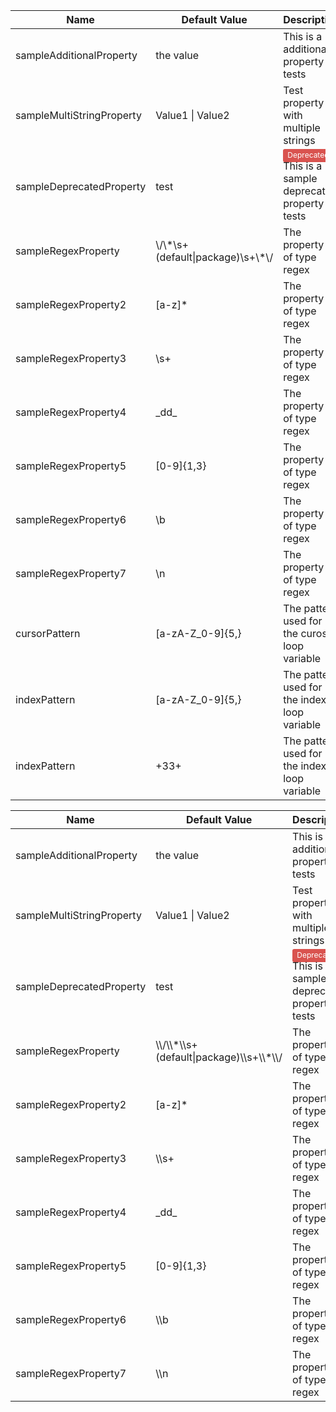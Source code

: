 
|Name|Default Value|Description|Multivalued|
|----|-------------|-----------|-----------|
|sampleAdditionalProperty|the value|This is a additional property for tests|no|
|sampleMultiStringProperty|Value1 \| Value2|Test property with multiple strings|yes. Delimiter is '\|'.|
|sampleDeprecatedProperty|test|<span style="border-radius: 0.25em; color: #fff; padding: 0.2em 0.6em 0.3em; display: inline; background-color: #d9534f; font-size: 75%;">Deprecated</span>  This is a sample deprecated property for tests|no|
|sampleRegexProperty|\\/\\\*\\s+(default\|package)\\s+\\\*\\/|The property is of type regex|no|
|sampleRegexProperty2|\[a-z\]\*|The property is of type regex|no|
|sampleRegexProperty3|\\s+|The property is of type regex|no|
|sampleRegexProperty4|\_dd\_|The property is of type regex|no|
|sampleRegexProperty5|\[0-9\]{1,3}|The property is of type regex|no|
|sampleRegexProperty6|\\b|The property is of type regex|no|
|sampleRegexProperty7|\\n|The property is of type regex|no|
|cursorPattern|[a-zA-Z_0-9]{5,}|The pattern used for the curosr loop variable|no|
|indexPattern|[a-zA-Z_0-9]{5,}|The pattern used for the index loop variable|no|
|indexPattern|+33+|The pattern used for the index loop variable|no|





|Name|Default Value|Description|Multivalued|
|----|-------------|-----------|-----------|
|sampleAdditionalProperty|the value|This is a additional property for tests|no|
|sampleMultiStringProperty|Value1 \| Value2|Test property with multiple strings|yes. Delimiter is '\|'.|
|sampleDeprecatedProperty|test|<span style="border-radius: 0.25em; color: #fff; padding: 0.2em 0.6em 0.3em; display: inline; background-color: #d9534f; font-size: 75%;">Deprecated</span>  This is a sample deprecated property for tests|no|
|sampleRegexProperty|\\\\/\\\\\*\\\\s+(default\|package)\\\\s+\\\\\*\\\\/|The property is of type regex|no|
|sampleRegexProperty2|\[a-z\]\*|The property is of type regex|no|
|sampleRegexProperty3|\\\\s+|The property is of type regex|no|
|sampleRegexProperty4|\_dd\_|The property is of type regex|no|
|sampleRegexProperty5|\[0-9\]{1,3}|The property is of type regex|no|
|sampleRegexProperty6|\\\\b|The property is of type regex|no|
|sampleRegexProperty7|\\\\n|The property is of type regex|no|

